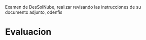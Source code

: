 Examen de DesSolNube, realizar revisando las instrucciones de su documento adjunto, odenfis
# Evaluacion
